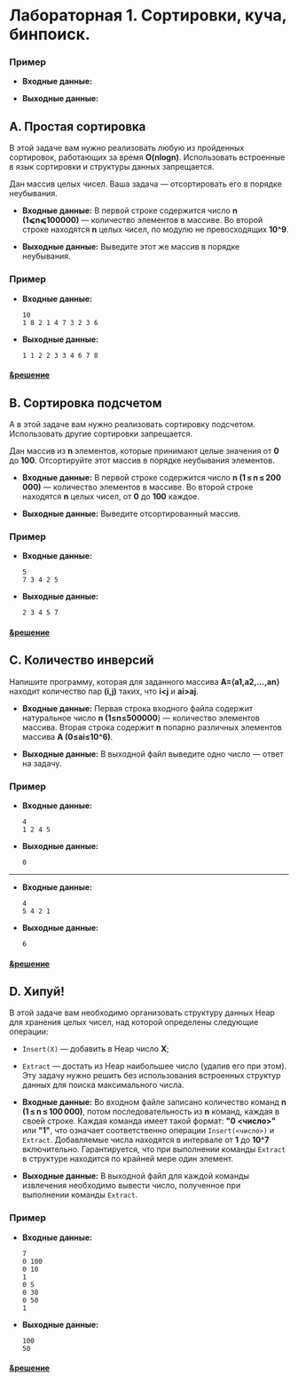 # Лабораторная 1. Сортировки, куча, бинпоиск.


### Пример
* **Входные данные:**

* **Выходные данные:**

## A. Простая сортировка
В этой задаче вам нужно реализовать любую из пройденных сортировок, работающих за время **O(nlogn)**. Использовать встроенные в язык сортировки и структуры данных запрещается.

Дан массив целых чисел. Ваша задача — отсортировать его в порядке неубывания.

* **Входные данные:**
В первой строке содержится число **n (1⩽n⩽100000)** — количество элементов в массиве. Во второй строке находятся **n** целых чисел, по модулю не превосходящих **10^9**.

* **Выходные данные:**
Выведите этот же массив в порядке неубывания.

### Пример
* **Входные данные:**

      10
      1 8 2 1 4 7 3 2 3 6
      
* **Выходные данные:**

      1 1 2 2 3 3 4 6 7 8 
      
#### [&решение](https://github.com/Ma-XD/Alg-and-Data-Str/blob/main/Lab1/src/SimpleSort.java)


## B. Сортировка подсчетом
А в этой задаче вам нужно реализовать сортировку подсчетом. Использовать другие сортировки запрещается.

Дан массив из **n** элементов, которые принимают целые значения от **0** до **100**. Отсортируйте этот массив в порядке неубывания элементов.

* **Входные данные:**
В первой строке содержится число **n (1 ≤ n ≤ 200 000)** — количество элементов в массиве. Во второй строке находятся **n** целых чисел, от **0** до **100** каждое.

* **Выходные данные:**
Выведите отсортированный массив.

### Пример
* **Входные данные:**

      5
      7 3 4 2 5

* **Выходные данные:**

      2 3 4 5 7 

#### [&решение](https://github.com/Ma-XD/Alg-and-Data-Str/blob/main/Lab1/src/CountSort.java)


## C. Количество инверсий
Напишите программу, которая для заданного массива **A=⟨a1,a2,…,an⟩** находит количество пар **(i,j)** таких, что **i<j** и **ai>aj**.

* **Входные данные:**
Первая строка входного файла содержит натуральное число **n (1≤n≤500000**) — количество элементов массива. Вторая строка содержит **n** попарно различных элементов массива **A (0≤ai≤10^6)**.

* **Выходные данные:**
В выходной файл выведите одно число — ответ на задачу.

### Пример
* **Входные данные:**

      4
      1 2 4 5
      
* **Выходные данные:**

      0
   
___

* **Входные данные:**

      4
      5 4 2 1

* **Выходные данные:**

      6

#### [&решение](https://github.com/Ma-XD/Alg-and-Data-Str/blob/main/Lab1/src/NumberOfInversions.java)


## D. Хипуй!

В этой задаче вам необходимо организовать структуру данных Heap для хранения целых чисел, над которой определены следующие операции:

* `Insert(X)` — добавить в Heap число **X**;
* `Extract` — достать из Heap наибольшее число (удалив его при этом).
Эту задачу нужно решить без использования встроенных структур данных для поиска максимального числа.

* **Входные данные:**
Во входном файле записано количество команд **n (1 ≤ n ≤ 100 000)**, потом последовательность из **n** команд, каждая в своей строке.
Каждая команда имеет такой формат: **"0 <число>"** или **"1"**, что означает соответственно операции `Insert(<число>)` и `Extract`. Добавляемые числа находятся в интервале от **1** до **10^7** включительно.
Гарантируется, что при выполнении команды `Extract` в структуре находится по крайней мере один элемент.

* **Выходные данные:**
В выходной файл для каждой команды извлечения необходимо вывести число, полученное при выполнении команды `Extract`.

### Пример
* **Входные данные:**

      7
      0 100
      0 10
      1
      0 5
      0 30
      0 50
      1
      
* **Выходные данные:**

      100
      50

#### [&решение](https://github.com/Ma-XD/Alg-and-Data-Str/blob/main/Lab1/src/Heap.java)
